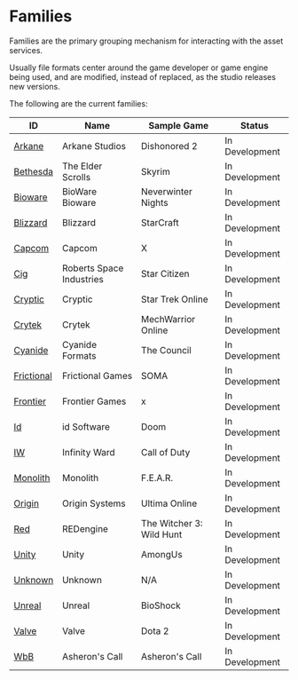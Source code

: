 Families
===
Families are the primary grouping mechanism for interacting with the asset services.

Usually file formats center around the game developer or game engine being used, and are modified, instead of replaced, as the studio releases new versions.

The following are the current families:

| ID                            | Name                      | Sample Game       | Status
| ---                           | ---                       | ---               | ---
| [Arkane](Arkane/Readme.md)    | Arkane Studios            | Dishonored 2      | In Development
| [Bethesda](Bethesda/Readme.md)| The Elder Scrolls         | Skyrim            | In Development
| [Bioware](Bioware/Readme.md)  | BioWare Bioware           | Neverwinter Nights| In Development
| [Blizzard](Blizzard/Readme.md)| Blizzard                  | StarCraft         | In Development
| [Capcom](Capcom/Readme.md)    | Capcom                    | X                 | In Development
| [Cig](Rsi/Readme.md)          | Roberts Space Industries  | Star Citizen      | In Development
| [Cryptic](Cryptic/Readme.md)  | Cryptic                   | Star Trek Online  | In Development
| [Crytek](Crytek/Readme.md)    | Crytek                    | MechWarrior Online| In Development
| [Cyanide](Cyanide/Readme.md)  | Cyanide Formats           | The Council       | In Development
| [Frictional](Frictional/Readme.md)| Frictional Games      | SOMA              | In Development
| [Frontier](Frontier/Readme.md)| Frontier Games            | x                 | In Development
| [Id](Id/Readme.md)            | id Software               | Doom              | In Development
| [IW](IW/Readme.md)            | Infinity Ward             | Call of Duty      | In Development
| [Monolith](Monolith/Readme.md)| Monolith                  | F.E.A.R.          | In Development
| [Origin](Origin/Readme.md)    | Origin Systems            | Ultima Online     | In Development
| [Red](Red/Readme.md)          | REDengine                 | The Witcher 3: Wild Hunt | In Development
| [Unity](Unity/Readme.md)      | Unity                     | AmongUs           | In Development
| [Unknown](Unknown/Readme.md)  | Unknown                   | N/A               | In Development
| [Unreal](Unreal/Readme.md)    | Unreal                    | BioShock          | In Development
| [Valve](Valve/Readme.md)      | Valve                     | Dota 2            | In Development
| [WbB](WbB/Readme.md)          | Asheron's Call            | Asheron's Call    | In Development
